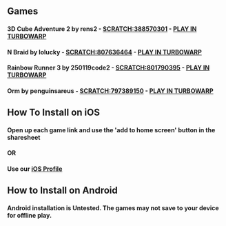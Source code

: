 ## Games
#### 3D Cube Adventure 2 by rens2 - [SCRATCH:388570301](https://scratch.mit.edu/projects/388570301) - [PLAY IN TURBOWARP](https://turbowarp.org/388570301)
#### N Braid by lolucky - [SCRATCH:807636464](https://scratch.mit.edu/projects/807636464) - [PLAY IN TURBOWARP](https://turbowarp.org/807636464)
#### Rainbow Runner 3 by 250119code2 - [SCRATCH:801790395](https://scratch.mit.edu/projects/801790395) - [PLAY IN TURBOWARP](https://turbowarp.org/801790395)
#### Orm by penguinsareus - [SCRATCH:797389150](https://scratch.mit.edu/projects/797389150) - [PLAY IN TURBOWARP](https://turbowarp.org/797389150)

## How To Install on iOS
#### Open up each game link and use the 'add to home screen' button in the sharesheet
#### OR
#### Use our [iOS Profile](https://raw.githubusercontent.com/SebTNT/GamesOnTheGo/main/ios-profile)
## How to Install on Android
#### Android installation is Untested. The games may not save to your device for offline play.
